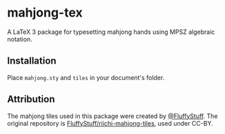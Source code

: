 # mahjong-tex
A LaTeX 3 package for typesetting mahjong hands using MPSZ algebraic notation.

## Installation
Place `mahjong.sty` and `tiles` in your document's folder. 

## Attribution
The mahjong tiles used in this package were created by [@FluffyStuff](https://github.com/FluffyStuff).
The original repository is [FluffyStuff/riichi-mahjong-tiles](https://github.com/FluffyStuff/riichi-mahjong-tiles), used under CC-BY.